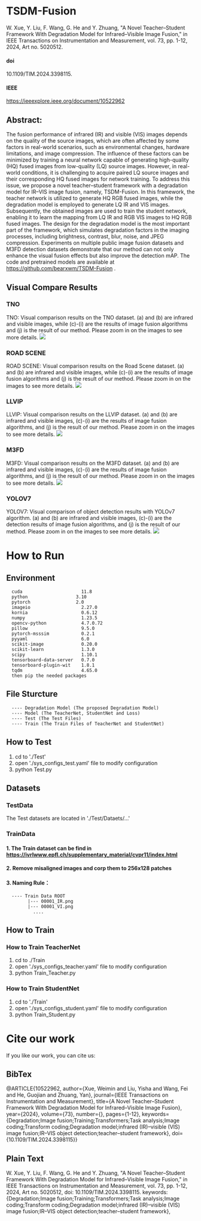 # TSDM-Fusion
W. Xue, Y. Liu, F. Wang, G. He and Y. Zhuang, "A Novel Teacher–Student Framework With Degradation Model for Infrared–Visible Image Fusion," in IEEE Transactions on Instrumentation and Measurement, vol. 73, pp. 1-12, 2024, Art no. 5020512.

#### doi 
10.1109/TIM.2024.3398115.
#### IEEE
https://ieeexplore.ieee.org/document/10522962

## Abstract:
The fusion performance of infrared (IR) and visible (VIS) images depends on the quality of the source images, which are often affected by some factors in real-world scenarios, such as environmental changes, hardware limitations, and image compression. The influence of these factors can be minimized by training a neural network capable of generating high-quality (HQ) fused images from low-quality (LQ) source images. However, in real-world conditions, it is challenging to acquire paired LQ source images and their corresponding HQ fused images for network training. To address this issue, we propose a novel teacher–student framework with a degradation model for IR–VIS image fusion, namely, TSDM-Fusion. In this framework, the teacher network is utilized to generate HQ RGB fused images, while the degradation model is employed to generate LQ IR and VIS images. Subsequently, the obtained images are used to train the student network, enabling it to learn the mapping from LQ IR and RGB VIS images to HQ RGB fused images. The design for the degradation model is the most important part of the framework, which simulates degradation factors in the imaging processes, including brightness, contrast, blur, noise, and JPEG compression. Experiments on multiple public image fusion datasets and M3FD detection datasets demonstrate that our method can not only enhance the visual fusion effects but also improve the detection mAP. The code and pretrained models are available at https://github.com/bearxwm/TSDM-Fusion .

## Visual Compare Results
### TNO
TNO: Visual comparison results on the TNO dataset. (a) and (b) are infrared and visible images, while (c)-(i) are the results of image fusion algorithms and (j) is the result of our method. Please zoom in on the images to see more details. ![](./ComparedImages/TNO.png)
### ROAD SCENE
ROAD SCENE: Visual comparison results on the Road Scene dataset. (a) and (b) are infrared and visible images, while (c)-(i) are the results of image fusion algorithms and (j) is the result of our method. Please zoom in on the images to see more details. ![](./ComparedImages/ROAD.png)
### LLVIP
LLVIP: Visual comparison results on the LLVIP dataset. (a) and (b) are infrared and visible images, (c)-(i) are the results of image fusion algorithms, and (j) is the result of our method. Please zoom in on the images to see more details. ![](./ComparedImages/LLVIP.png) 
### M3FD
M3FD: Visual comparison results on the M3FD dataset. (a) and (b) are infrared and visible images, (c)-(i) are the results of image fusion algorithms, and (j) is the result of our method. Please zoom in on the images to see more details. ![](./ComparedImages/M3FD.png)
### YOLOV7
YOLOV7: Visual comparison of object detection results with YOLOv7 algorithm. (a) and (b) are infrared and visible images, (c)-(i) are the detection results of image fusion algorithms, and (j) is the result of our method. Please zoom in on the images to see more details. ![](./ComparedImages/YOLOV7.png)

# How to Run
## Environment
      cuda	                    11.8	
      python	              3.10
      pytorch	              2.0
      imageio                   2.27.0
      kornia                    0.6.12
      numpy                     1.23.5
      opencv-python             4.7.0.72
      pillow                    9.5.0
      pytorch-msssim            0.2.1
      pyyaml                    6.0
      scikit-image              0.20.0
      scikit-learn              1.3.0
      scipy                     1.10.1
      tensorboard-data-server   0.7.0
      tensorboard-plugin-wit    1.8.1
      tqdm                      4.65.0 
      then pip the needed packages

## File Sturcture
      ---- Degradation Model (The proposed Degradation Model)
      ---- Model (The TeacherNet, StudentNet and Loss)
      ---- Test (The Test Files)
      ---- Train (The Train Files of TeacherNet and StudentNet)

## How to Test
1. cd to './Test'
2. open './sys_configs_test.yaml' file to modify configuration
3. python Test.py

## Datasets
### TestData
The Test datasets are located in './Test/Dataets/...'
### TrainData
#### 1. The Train dataset can be find in https://ivrlwww.epfl.ch/supplementary_material/cvpr11/index.html
#### 2. Remove misaligned images and corp them to 256x128 patches
#### 3. Naming Rule：
      ---- Train Data ROOT
            |--- 00001_IR.png
            |--- 00001_VI.png
              ....

## How to Train
### How to Train TeacherNet
1. cd to ./Train
2. open './sys_configs_teacher.yaml' file to modify configuration
3. python Train_Teacher.py

### How to Train StudentNet
1. cd to './Train'
2. open './sys_configs_student.yaml' file to modify configuration
3. python Train_Student.py


# Cite our work
If you like our work, you can cite us:

## BibTex
@ARTICLE{10522962,
  author={Xue, Weimin and Liu, Yisha and Wang, Fei and He, Guojian and Zhuang, Yan},
  journal={IEEE Transactions on Instrumentation and Measurement}, 
  title={A Novel Teacher–Student Framework With Degradation Model for Infrared–Visible Image Fusion}, 
  year={2024},
  volume={73},
  number={},
  pages={1-12},
  keywords={Degradation;Image fusion;Training;Transformers;Task analysis;Image coding;Transform coding;Degradation model;infrared (IR)–visible (VIS) image fusion;IR–VIS object detection;teacher–student framework},
  doi={10.1109/TIM.2024.3398115}}
  
## Plain Text
W. Xue, Y. Liu, F. Wang, G. He and Y. Zhuang, "A Novel Teacher–Student Framework With Degradation Model for Infrared–Visible Image Fusion," in IEEE Transactions on Instrumentation and Measurement, vol. 73, pp. 1-12, 2024, Art no. 5020512, doi: 10.1109/TIM.2024.3398115.
keywords: {Degradation;Image fusion;Training;Transformers;Task analysis;Image coding;Transform coding;Degradation model;infrared (IR)–visible (VIS) image fusion;IR–VIS object detection;teacher–student framework},




